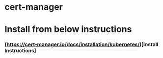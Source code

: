 # cert-manager
# Install from below instructions
### (https://cert-manager.io/docs/installation/kubernetes/)[Install Instructions]
